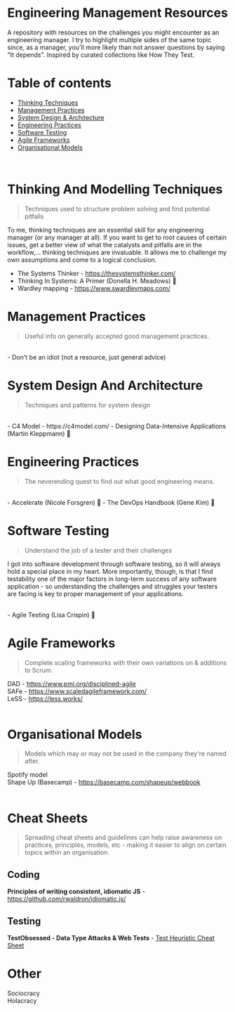 # Engineering Management Resources
A repository with resources on the challenges you might encounter as an engineering manager. I try to highlight multiple sides of the same topic since, as a manager, you'll more likely than not answer questions by saying "It depends". Inspired by curated collections like How They Test.
<br>

# Table of contents
- [Thinking Techniques](#thinking-and-modelling-techniques)
- [Management Practices](#management-practices)
- [System Design & Architecture](#system-design-and-architecture)
- [Engineering Practices](#engineering-practices)
- [Software Testing](#software-testing)
- [Agile Frameworks](#agile-frameworks)
- [Organisational Models](#organisational-models)
<br>

# Thinking And Modelling Techniques
> Techniques used to structure problem solving and find potential pitfalls

To me, thinking techniques are an essential skill for any engineering manager (or any manager at all). If you want to get to root causes of certain issues, get a better view of what the catalysts and pitfalls are in the workflow,... thinking techniques are invaluable. It allows me to challenge my own assumptions and come to a logical conclusion.

- The Systems Thinker - https://thesystemsthinker.com/
- Thinking In Systems: A Primer (Donella H. Meadows) 📘 
- Wardley mapping  - https://www.swardleymaps.com/ 


# Management Practices
> Useful info on generally accepted good management practices.
<br>
- Don't be an idiot (not a resource, just general advice)
<br>

# System Design And Architecture
> Techniques and patterns for system design

<br>
- C4 Model - https://c4model.com/
- Designing Data-Intensive Applications (Martin Kleppmann) 📘
<br>

# Engineering Practices
> The neverending quest to find out what good engineering means.

<br>
- Accelerate (Nicole Forsgren) 📘
- The DevOps Handbook (Gene Kim) 📘
<br>

# Software Testing
> Understand the job of a tester and their challenges

I got into software development through software testing, so it will always hold a special place in my heart. More importantly, though, is that I find testability one of the major factors in long-term success of any software application - so understanding the challenges and struggles your testers are facing is key to proper management of your applications.

<br>
- Agile Testing (Lisa Crispin) 📘
<br>

# Agile Frameworks
> Complete scaling frameworks with their own variations on & additions to Scrum.

DAD  - https://www.pmi.org/disciplined-agile <br>
SAFe - https://www.scaledagileframework.com/ <br>
LeSS - https://less.works/ <br>
<br>

# Organisational Models
> Models which may or may not be used in the company they're named after.  

Spotify model <br>
Shape Up (Basecamp) - https://basecamp.com/shapeup/webbook <br>
<br>

# Cheat Sheets
> Spreading cheat sheets and guidelines can help raise awareness on practices, principles, models, etc - making it easier to align on certain topics within an organisation.  

## Coding
**Principles of writing consistent, idiomatic JS** - https://github.com/rwaldron/idiomatic.js/

## Testing
**TestObsessed - Data Type Attacks & Web Tests** - [Test Heuristic Cheat Sheet](https://testobsessed.com/wp-content/uploads/2011/04/testheuristicscheatsheetv1.pdf)

# Other
Sociocracy <br>
Holacracy <br>
 

